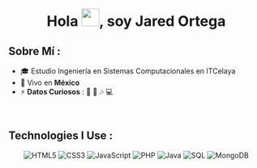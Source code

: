 
<h1 align="center">Hola <img src="https://media.giphy.com/media/hvRJCLFzcasrR4ia7z/giphy.gif" width="35">, soy Jared Ortega</h1>

## Sobre Mí :

- 🎓 Estudio Ingeniería en Sistemas Computacionales en ITCelaya
- 🏡 Vivo en **México**
- ⚡ **Datos Curiosos** : 🏀 🎤 🎶 💻

<br>


## Technologies I Use :

<div align="center">
    <img src="https://img.shields.io/badge/-HTML5-E34F26?style=flat&logo=html5&logoColor=white" alt="HTML5"/>
    <img src="https://img.shields.io/badge/-CSS3-1572B6?style=flat&logo=css3&logoColor=white" alt="CSS3"/>
    <img src="https://img.shields.io/badge/-JavaScript-F7DF1E?style=flat&logo=javascript&logoColor=black" alt="JavaScript"/>
    <img src="https://img.shields.io/badge/-PHP-777BB4?style=flat&logo=php&logoColor=white" alt="PHP"/>
    <img src="https://img.shields.io/badge/-Java-007396?style=flat&logo=java&logoColor=white" alt="Java"/>
    <img src="https://img.shields.io/badge/-SQL-4479A1?style=flat&logo=postgresql&logoColor=white" alt="SQL"/>
    <img src="https://img.shields.io/badge/-MongoDB-47A248?style=flat&logo=mongodb&logoColor=white" alt="MongoDB"/>
</div>

